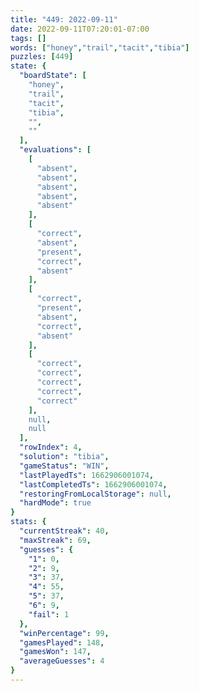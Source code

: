 ```yaml
---
title: "449: 2022-09-11"
date: 2022-09-11T07:20:01-07:00
tags: []
words: ["honey","trail","tacit","tibia"]
puzzles: [449]
state: {
  "boardState": [
    "honey",
    "trail",
    "tacit",
    "tibia",
    "",
    ""
  ],
  "evaluations": [
    [
      "absent",
      "absent",
      "absent",
      "absent",
      "absent"
    ],
    [
      "correct",
      "absent",
      "present",
      "correct",
      "absent"
    ],
    [
      "correct",
      "present",
      "absent",
      "correct",
      "absent"
    ],
    [
      "correct",
      "correct",
      "correct",
      "correct",
      "correct"
    ],
    null,
    null
  ],
  "rowIndex": 4,
  "solution": "tibia",
  "gameStatus": "WIN",
  "lastPlayedTs": 1662906001074,
  "lastCompletedTs": 1662906001074,
  "restoringFromLocalStorage": null,
  "hardMode": true
}
stats: {
  "currentStreak": 40,
  "maxStreak": 69,
  "guesses": {
    "1": 0,
    "2": 9,
    "3": 37,
    "4": 55,
    "5": 37,
    "6": 9,
    "fail": 1
  },
  "winPercentage": 99,
  "gamesPlayed": 148,
  "gamesWon": 147,
  "averageGuesses": 4
}
---
```


<!-- more -->
